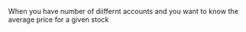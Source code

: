 When you have number of diiffernt accounts and you want to know the average price for a given stock 
